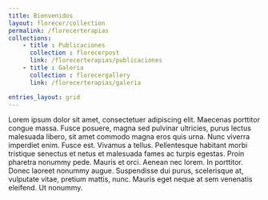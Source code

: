 ```yaml
---
title: Bienvenidos
layout: florecer/collection
permalink: /florecerterapias
collections: 
    - title : Publicaciones
      collection : florecerpost
      link: /florecerterapias/publicaciones
    - title : Galeria
      collection : florecergallery
      link: /florecerterapias/galeria

entries_layout: grid
---
```


Lorem ipsum dolor sit amet, consectetuer adipiscing elit. Maecenas porttitor congue massa. Fusce posuere, magna sed pulvinar ultricies, purus lectus malesuada libero, sit amet commodo magna eros quis urna.
Nunc viverra imperdiet enim. Fusce est. Vivamus a tellus.
Pellentesque habitant morbi tristique senectus et netus et malesuada fames ac turpis egestas. Proin pharetra nonummy pede. Mauris et orci.
Aenean nec lorem. In porttitor. Donec laoreet nonummy augue.
Suspendisse dui purus, scelerisque at, vulputate vitae, pretium mattis, nunc. Mauris eget neque at sem venenatis eleifend. Ut nonummy.

